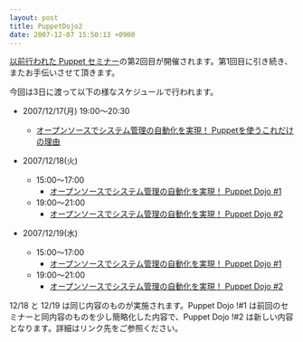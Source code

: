 ```yaml
---
layout: post
title: PuppetDojo2
date: 2007-12-07 15:50:13 +0900
---
```



[以前行われた Puppet セミナー](http://trombik.mine.nu/~cherry/w/index.php/2007/07/07/1014/puppet-dojo)の第2回目が開催されます。第1回目に引き続き、またお手伝いさせて頂きます。

今回は3日に渡って以下の様なスケジュールで行われます。

* 2007/12/17(月) 19:00～20:30
   * [オープンソースでシステム管理の自動化を実現！ Puppetを使うこれだけの理由](http://www.pasonatech.co.jp/event/index.jsp?no=506)

* 2007/12/18(火)
   * 15:00～17:00
     * [オープンソースでシステム管理の自動化を実現！ Puppet Dojo #1](http://www.pasonatech.co.jp/event/index.jsp?no=507)
   * 19:00～21:00
     * [オープンソースでシステム管理の自動化を実現！ Puppet Dojo #2](http://www.pasonatech.co.jp/event/index.jsp?no=508)

* 2007/12/19(水)
   * 15:00～17:00
     * [オープンソースでシステム管理の自動化を実現！ Puppet Dojo #1](http://www.pasonatech.co.jp/event/index.jsp?no=509)
   * 19:00～21:00
     * [オープンソースでシステム管理の自動化を実現！ Puppet Dojo #2](http://www.pasonatech.co.jp/event/index.jsp?no=510)

12/18 と 12/19 は同じ内容のものが実施されます。Puppet Dojo !#1 は前回のセミナーと同内容のものを少し簡略化した内容で、Puppet Dojo !#2 は新しい内容となります。詳細はリンク先をご参照ください。

